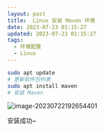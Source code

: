 ```yaml
---
layout: post
title:  Linux 安装 Maven 环境
date: 2023-07-23 01:15:27
updated: 2023-07-23 01:15:27
tags:
  - 环境配置
  - Linux
---
```


```bash
sudo apt update
# 更新软件包列表
sudo apt install maven
# 安装 Maven
```

![image-20230722192654401](http://pic.mewhz.com/blog/image-20230722192654401.png)

安装成功~